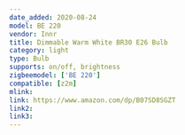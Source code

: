 ```yaml
---
date_added: 2020-08-24
model: BE 220
vendor: Innr
title: Dimmable Warm White BR30 E26 Bulb
category: light
type: Bulb
supports: on/off, brightness
zigbeemodel: ['BE 220']
compatible: [z2m]
mlink: 
link: https://www.amazon.com/dp/B07SD8SGZT
link2: 
link3: 
---
```

